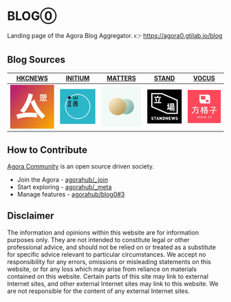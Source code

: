 # BLOG⓪

Landing page of the Agora Blog Aggregator. 👉 https://agora0.gtilab.io/blog

## Blog Sources

| [HKCNEWS](https://agora0.gitlab.io/blog/hkcnews) | [INITIUM](https://agora0.gitlab.io/blog/initium) | [MATTERS](https://agora0.gitlab.io/blog/matters) | [STAND](https://agora0.gitlab.io/blog/stand) | [VOCUS](https://agora0.gitlab.io/blog/vocus) |
| -- | -- | -- | -- | -- |
| [![](./img/portfolio/hkcnews.jpg)](https://hkcnews.com) | [![](./img/portfolio/initium.jpg)](https://theinitium.com) | [![](./img/portfolio/matters.jpg)](https://matters.news) | [![](./img/portfolio/stand.jpg)](https://thestandnews.com) | [![](./img/portfolio/vocus.jpg)](https://vocus.cc) |

## How to Contribute

[Agora Community](https://github.com/agorahub) is an open source driven society.
- Join the Agora - [agorahub/_join](https://github.com/agorahub/_join)
- Start exploring - [agorahub/_meta](https://github.com/agorahub/_meta)
- Manage features - [agorahub/blog0#3](https://github.com/agorahub/blog0/issues/3)

## Disclaimer

The information and opinions within this website are for information purposes only. They are not intended to constitute legal or other professional advice, and should not be relied on or treated as a substitute for specific advice relevant to particular circumstances. We accept no responsibility for any errors, omissions or misleading statements on this website, or for any loss which may arise from reliance on materials contained on this website. Certain parts of this site may link to external Internet sites, and other external Internet sites may link to this website. We are not responsible for the content of any external Internet sites.
